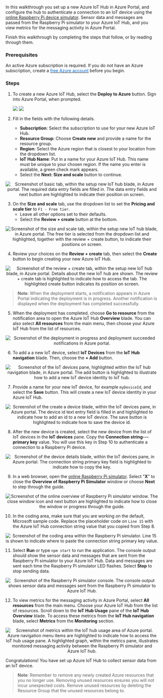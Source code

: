 In this walkthrough you set up a new Azure IoT Hub in Azure Portal, and configure the hub to authenticate a connection to an IoT device using the [online Raspberry Pi device simulator](https://azure-samples.github.io/raspberry-pi-web-simulator/#Getstarted). Sensor data and messages are passed from the Raspberry Pi simulator to your Azure IoT Hub, and you view metrics for the messaging activity in Azure Portal.

Finish this walkthrough by completing the steps that follow, or by reading through them.

### Prerequisites

An active Azure subscription is required. If you do not have an Azure subscription, create a <a href="https://azure.microsoft.com/free/" target="_blank"><span style="color: #0066cc;">free Azure account</span></a> before you begin.

### Steps

1. To create a new Azure IoT Hub, select the **Deploy to Azure** button. Sign into Azure Portal, when prompted.

	<a href="https://portal.azure.com/#create/microsoft.iothub" target="_blank"><img src="http://azuredeploy.net/deploybutton.png"/></a>
	<a href="http://armviz.io/#/?load=https%3A%2F%2Fportal.azure.com%2F%23create%2Fmicrosoft.iothub" target="_blank"><img src="http://armviz.io/visualizebutton.png"/></a>

2. Fill in the fields with the following details.

	- **Subscription**: Select the subscription to use for your new Azure IoT Hub.
	- **Resource Group**: Choose **Create new** and provide a name for the resource group.
	- **Region**: Select the Azure region that is closest to your location from the dropdown list.
	- **IoT Hub Name**: Put in a name for your Azure IoT Hub. This name must be unique to your chosen region. If the name you enter is available, a green check mark appears.
	- Select the **Next: Size and scale** button to continue.

<p style="text-align:center;"><img src="../Linked_Image_Files/m02-l04-iot-02-hub-basics.png" alt="Screenshot of basic tab, within the setup new IoT hub blade, in Azure portal. The required data entry fields are filled in. The data entry fields and next button are highlighted to indicate their position on screen."></p>

3. On the **Size and scale** tab, use the dropdown list to set the **Pricing and scale tier** to `F1 - Free tier`.
	- Leave all other options set to their defaults.
	- Select the **Review + create** button at the bottom.

<p style="text-align:center;"><img src="../Linked_Image_Files/m02-l04-iot-03-hub-size.png" alt="Screenshot of the size and scale tab, within the setup new IoT hub blade, in Azure portal. The free tier is selected from the dropdown list and highlighted, together with the review + create button, to indicate their positions on screen."></p>

4. Review your choices on the **Review + create** tab, then select the **Create** button to begin creating your new Azure IoT Hub.

<p style="text-align:center;"><img src="../Linked_Image_Files/m02-l04-iot-04-hub-review.png" alt="Screenshot of the review + create tab, within the setup new IoT hub blade, in Azure portal. Details about the new IoT hub are shown. The review + create tab is highlighted to indicate how to access the tab. The highlighted create button indicates its position on screen."></p>

> **Note**: When the deployment starts, a notification appears in Azure Portal indicating the deployment is in progress. Another notification is displayed when the deployment has completed successfully.

5. When the deployment has completed, choose **Go to resource** from the notification area to open the Azure IoT Hub **Overview** blade. You can also select **All resources** from the main menu, then choose your Azure IoT Hub from the list of resources.

<p style="text-align:center;"><img src="../Linked_Image_Files/m02-l04-iot-05-notify.png" alt="Screenshot of the deployment in progress and deployment succeeded notifications in Azure portal."></p>

6. To add a a new IoT device, select **IoT Devices** from the **IoT Hub navigation** blade. Then, choose the **+ Add** button.

<p style="text-align:center;"><img src="../Linked_Image_Files/m02-l04-iot-06-add-device.png" alt="Screenshot of the IoT devices pane, highlighted within the IoT hub navigation blade, in Azure portal. The add button is highlighted to illustrate how to add a new IoT device identity to IoT hub."></p>

7. Provide a name for your new IoT device, for example `myDeviceId`, and select the **Save** button. This will create a new IoT device identity in your Azure IoT Hub.

<p style="text-align:center;"><img src="../Linked_Image_Files/m02-l04-iot-07-create-device.png" alt="Screenshot of the create a device blade, within the IoT devices pane, in Azure portal. The device id text entry field is filled in and highlighted to indicate how to add an id to a new IoT device. The save button is highlighted to indicate how to save the device id."></p>

8. After the new device is created, select the new device from the list of IoT devices in the **IoT devices** pane. Copy the **Connection string---primary key** value. You will use this key in Step 10 to authenticate a connection to a Raspberry Pi device.

<p style="text-align:center;"><img src="../Linked_Image_Files/m02-l04-iot-08-copy-string.png" alt="Screenshot of the device details blade, within the IoT devices pane, in Azure portal. The connection string primary key field is highlighted to indicate how to copy the key."></p>

9. In a web browser, open the [online Raspberry Pi simulator](https://azure-samples.github.io/raspberry-pi-web-simulator/#Getstarted). Select "**X**" to close the **Overview of Raspberry Pi Simulator** window or choose **Next** to step through the guide.

<p style="text-align:center;"><img src="../Linked_Image_Files/m02-l04-iot-09-pi-sim.png" alt="Screenshot of the online overview of Raspberry Pi simulator window. The close window icon and next button are highlighted to indicate how to close the window or progress through the guide."></p>

10. In the coding area, make sure that you are working on the default, Microsoft sample code. Replace the placeholder code on `Line 15` with the Azure IoT Hub connection string value that you copied from Step 8.

<p style="text-align:center;"><img src="../Linked_Image_Files/m02-l04-iot-10-paste-string.png" alt="Screenshot of the coding area within the Raspberry Pi simulator. Line 15 is shown to indicate where to paste the connection string primary key value."></p>

11. Select **Run** or type `npm start` to run the application. The console output should show the sensor data and messages that are sent from the Raspberry Pi simulator to your Azure IoT Hub. Data and messages are sent each time the Raspberry Pi simulator LED flashes. Select **Stop** to stop sending data.

<p style="text-align:center;"><img src="../Linked_Image_Files/m02-l04-iot-11-run-app.png" alt="Screenshot of the Raspberry Pi simulator console.  The console output shows sensor data and messages sent from the Raspberry Pi simulator to Azure IoT Hub."></p>

12. To view metrics for the messaging activity in Azure Portal, select **All resources** from the main menu. Choose your Azure IoT Hub from the list of resources. Scroll down to the **IoT Hub Usage** pane of the **IoT Hub Overview** blade. To access these metrics from the **IoT Hub navigation** blade, select **Metrics** from the **Monitoring** section.

<p style="text-align:center;"><img src="../Linked_Image_Files/m02-l04-iot-12-msg-metrics.png" alt="Screenshot of metrics within the IoT hub usage area of Azure portal. Azure navigation menu items are highlighted to indicate how to access the IoT hub usage pane. A highlighted graph, within the metrics pane, illustrates monitored messaging activity between the Raspberry Pi simulator and Azure IoT hub."></p>

Congratulations! You have set up Azure IoT Hub to collect sensor data from an IoT device.

> **Note**: Remember to remove any newly created Azure resources that you no longer use. Removing unused resources ensures you will not incur unexpected costs. Remove unused resources by deleting the Resource Group that the unused resources belong to.